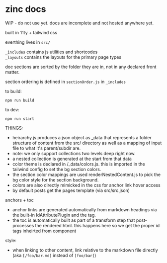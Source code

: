 # zinc docs

WIP - do not use yet. docs are incomplete and not hosted anywhere yet.

built in 11ty + tailwind css

everthing lives in `src/`

`_includes` contains js utilities and shortcodes  
`_layouts` contains the layouts for the primary page types

doc sections are sorted by the folder they are in, not in any declared front matter.

section ordering is defined in `sectionOrder.js` in `_includes`

to build:
```
npm run build
```

to dev:
```
npm run start
```

THINGS:
* heirarchy.js produces a json object as _data that represents a folder structure of content from the src/ directory as well as a mapping of input file to what it's parent/subdir are.
* note: we only support collections two levels deep right now.
* a nested collection is generated at the start from that data
* color theme is declared in /_data/colors.js. this is imported in the tailwind config to set the bg section colors.
* the section color mappings are used renderNestedContent.js to pick the bg color style for the section background.
* colors are also directly mimicked in the css for anchor link hover access
* by default posts get the pages template (via src/src.json)

anchors + toc
* anchor links are generated automatically from markdown headings via the built-in IdAttributePlugin and the <headingAnchor> tag.
* the toc is automatically built as part of a transform step that post-processes the rendered html. this happens here so we get the proper id tags inheirted from <headingAnchor> component


style:
* when linking to other content, link relative to the markdown file directly (aka `[/foo/bar.md]` instead of `[foo/bar]`) 